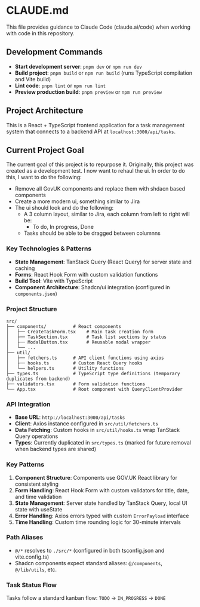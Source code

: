 # CLAUDE.md

This file provides guidance to Claude Code (claude.ai/code) when working with code in this repository.

## Development Commands

- **Start development server**: `pnpm dev` or `npm run dev`
- **Build project**: `pnpm build` or `npm run build` (runs TypeScript compilation and Vite build)
- **Lint code**: `pnpm lint` or `npm run lint`
- **Preview production build**: `pnpm preview` or `npm run preview`

## Project Architecture

This is a React + TypeScript frontend application for a task management system that connects to a backend API at `localhost:3000/api/tasks`.

## Current Project Goal

The current goal of this project is to repurpose it. Originally, this project was created as a development test.
I now want to rehaul the ui. In order to do this, I want to do the following:

- Remove all GovUK components and replace them with shdacn based components
- Create a more modern ui, something similar to Jira
- The ui should look and do the following:
  - A 3 column layout, similar to Jira, each column from left to right will be:
    - To do, In progress, Done
  - Tasks should be able to be dragged between columnns

### Key Technologies & Patterns

- **State Management**: TanStack Query (React Query) for server state and caching
- **Forms**: React Hook Form with custom validation functions
- **Build Tool**: Vite with TypeScript
- **Component Architecture**: Shadcn/ui integration (configured in `components.json`)

### Project Structure

```
src/
├── components/          # React components
│   ├── CreateTaskForm.tsx    # Main task creation form
│   ├── TaskSection.tsx       # Task list sections by status
│   ├── ModalButton.tsx       # Reusable modal wrapper
│   └── ...
├── util/
│   ├── fetchers.ts      # API client functions using axios
│   ├── hooks.ts         # Custom React Query hooks
│   └── helpers.ts       # Utility functions
├── types.ts             # TypeScript type definitions (temporary duplicates from backend)
├── validators.tsx       # Form validation functions
└── App.tsx              # Root component with QueryClientProvider
```

### API Integration

- **Base URL**: `http://localhost:3000/api/tasks`
- **Client**: Axios instance configured in `src/util/fetchers.ts`
- **Data Fetching**: Custom hooks in `src/util/hooks.ts` wrap TanStack Query operations
- **Types**: Currently duplicated in `src/types.ts` (marked for future removal when backend types are shared)

### Key Patterns

1. **Component Structure**: Components use GOV.UK React library for consistent styling
2. **Form Handling**: React Hook Form with custom validators for title, date, and time validation
3. **State Management**: Server state handled by TanStack Query, local UI state with useState
4. **Error Handling**: Axios errors typed with custom `ErrorPayload` interface
5. **Time Handling**: Custom time rounding logic for 30-minute intervals

### Path Aliases

- `@/*` resolves to `./src/*` (configured in both tsconfig.json and vite.config.ts)
- Shadcn components expect standard aliases: `@/components`, `@/lib/utils`, etc.

### Task Status Flow

Tasks follow a standard kanban flow: `TODO` → `IN_PROGRESS` → `DONE`


